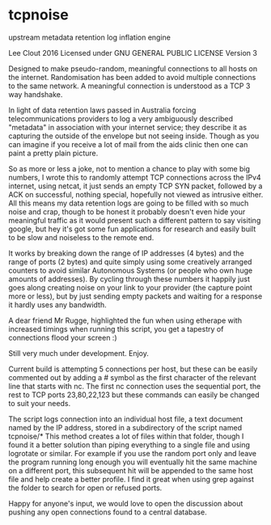 # tcpnoise
upstream metadata retention log inflation engine

Lee Clout 2016
Licensed under GNU GENERAL PUBLIC LICENSE Version 3

Designed to make pseudo-random, meaningful connections to all hosts on the internet.
Randomisation has been added to avoid multiple connections to the same network. A meaningful connection is understood as a TCP 3 way handshake.

In light of data retention laws passed in Australia forcing telecommunications providers to log a very ambiguously described "metadata" in association with your internet service; they describe it as capturing the outside of the envelope but not seeing inside. Though as you can imagine if you receive a lot of mail from the aids clinic then one can paint a pretty plain picture.

So as more or less a joke, not to mention a chance to play with some big numbers, I wrote this to randomly attempt TCP connections across the IPv4 internet, using netcat, it just sends an empty TCP SYN packet, followed by a ACK on successful, nothing special, hopefully not viewed as intrusive either.  All this means my data retention logs are going to be filled with so much noise and crap, though to be honest it probably doesn't even hide your meaningful traffic as it would present such a different pattern to say visiting google, but hey it's got some fun applications for research and easily built to be slow and noiseless to the remote end.

It works by breaking down the range of IP addresses (4 bytes) and the range of ports (2 bytes) and quite simply using some creatively arranged counters to avoid similar Autonomous Systems (or people who own huge amounts of addresses).  By cycling through these numbers it happily just goes along creating noise on your link to your provider (the capture point more or less), but by just sending empty packets and waiting for a response it hardly uses any bandwidth.

A dear friend Mr Rugge, highlighted the fun when using etherape with increased timings when running this script, you get a tapestry of connections flood your screen :)

Still very much under development. Enjoy.

Current build is attempting 5 connections per host, but these can be easily commented out by adding a # symbol as the first character of the relevant line that starts with nc.  The first nc connection uses the sequential port, the rest to TCP ports 23,80,22,123 but these commands can easily be changed to suit your needs.

The script logs connection into an individual host file, a text document named by the IP address, stored in a subdirectory of the script named tcpnoise/*
This method creates a lot of files within that folder, though I found it a better solution than piping everything to a single file and using logrotate or similar.  For example if you use the random port only and leave the program running long enough you will eventually hit the same machine on a different port, this subsequent hit will be appended to the same host file and help create a better profile.  I find it great when using grep against the folder to search for open or refused ports.


Happy for anyone's input, we would love to open the discussion about pushing any open connections found to a central database.
